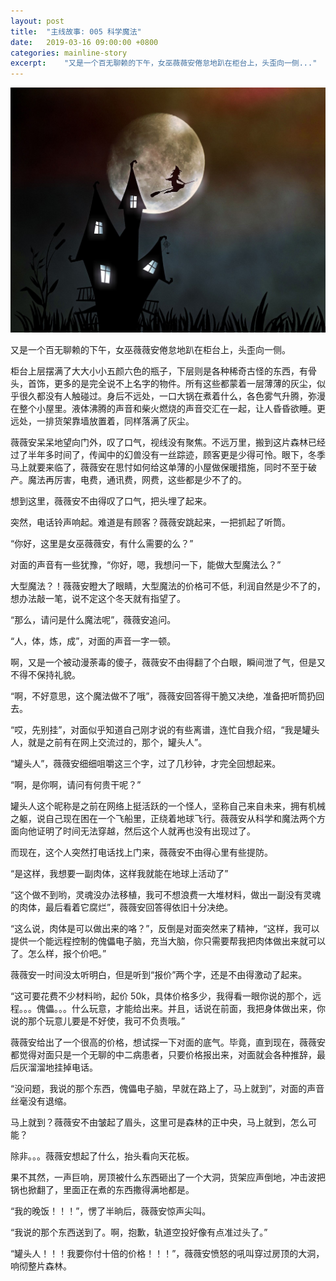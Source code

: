 ```yaml
---
layout: post
title:  "主线故事: 005 科学魔法"
date:   2019-03-16 09:00:00 +0800
categories: mainline-story
excerpt:    "又是一个百无聊赖的下午，女巫薇薇安倦怠地趴在柜台上，头歪向一侧..."
---
```


![title-image](/assets/witchs-house.jpg)

又是一个百无聊赖的下午，女巫薇薇安倦怠地趴在柜台上，头歪向一侧。

柜台上层摆满了大大小小五颜六色的瓶子，下层则是各种稀奇古怪的东西，有骨头，首饰，更多的是完全说不上名字的物件。所有这些都蒙着一层薄薄的灰尘，似乎很久都没有人触碰过。身后不远处，一口大锅在煮着什么，各色雾气升腾，弥漫在整个小屋里。液体沸腾的声音和柴火燃烧的声音交汇在一起，让人昏昏欲睡。更远处，一排货架靠墙放置着，同样落满了灰尘。

薇薇安呆呆地望向门外，叹了口气，视线没有聚焦。不远万里，搬到这片森林已经过了半年多时间了，传闻中的幻兽没有一丝踪迹，顾客更是少得可怜。眼下，冬季马上就要来临了，薇薇安在思忖如何给这单薄的小屋做保暖措施，同时不至于破产。魔法再厉害，电费，通讯费，网费，这些都是少不了的。

想到这里，薇薇安不由得叹了口气，把头埋了起来。

突然，电话铃声响起。难道是有顾客？薇薇安跳起来，一把抓起了听筒。

“你好，这里是女巫薇薇安，有什么需要的么？”

对面的声音有一些犹豫，“你好，嗯，我想问一下，能做大型魔法么？”

大型魔法？！薇薇安瞪大了眼睛，大型魔法的价格可不低，利润自然是少不了的，想办法敲一笔，说不定这个冬天就有指望了。

“那么，请问是什么魔法呢”，薇薇安追问。

“人，体，炼，成”，对面的声音一字一顿。

啊，又是一个被动漫荼毒的傻子，薇薇安不由得翻了个白眼，瞬间泄了气，但是又不得不保持礼貌。

“啊，不好意思，这个魔法做不了哦”，薇薇安回答得干脆又决绝，准备把听筒扔回去。

“哎，先别挂”，对面似乎知道自己刚才说的有些离谱，连忙自我介绍，“我是罐头人，就是之前有在网上交流过的，那个，罐头人”。

“罐头人”，薇薇安细细咀嚼这三个字，过了几秒钟，才完全回想起来。

“啊，是你啊，请问有何贵干呢？”

罐头人这个昵称是之前在网络上挺活跃的一个怪人，坚称自己来自未来，拥有机械之躯，说自己现在困在一个飞船里，正绕着地球飞行。薇薇安从科学和魔法两个方面向他证明了时间无法穿越，然后这个人就再也没有出现过了。

而现在，这个人突然打电话找上门来，薇薇安不由得心里有些提防。

“是这样，我想要一副肉体，这样我就能在地球上活动了”

“这个做不到哟，灵魂没办法移植，我可不想浪费一大堆材料，做出一副没有灵魂的肉体，最后看着它腐烂”，薇薇安回答得依旧十分决绝。

“这么说，肉体是可以做出来的咯？”，反倒是对面突然来了精神，“这样，我可以提供一个能远程控制的傀儡电子脑，充当大脑，你只需要帮我把肉体做出来就可以了。怎么样，报个价吧。”

薇薇安一时间没太听明白，但是听到“报价”两个字，还是不由得激动了起来。

“这可要花费不少材料哟，起价 50k，具体价格多少，我得看一眼你说的那个，远程。。。傀儡。。。什么玩意，才能给出来。并且，话说在前面，我把身体做出来，你说的那个玩意儿要是不好使，我可不负责哦。”

薇薇安给出了一个很高的价格，想试探一下对面的底气。毕竟，直到现在，薇薇安都觉得对面只是一个无聊的中二病患者，只要价格报出来，对面就会各种推辞，最后灰溜溜地挂掉电话。

“没问题，我说的那个东西，傀儡电子脑，早就在路上了，马上就到”，对面的声音丝毫没有退缩。

马上就到？薇薇安不由皱起了眉头，这里可是森林的正中央，马上就到，怎么可能？

除非。。。薇薇安想起了什么，抬头看向天花板。

果不其然，一声巨响，房顶被什么东西砸出了一个大洞，货架应声倒地，冲击波把锅也掀翻了，里面正在煮的东西撒得满地都是。

“我的晚饭！！！”，愣了半晌后，薇薇安惊声尖叫。

“我说的那个东西送到了。啊，抱歉，轨道空投好像有点准过头了。”

“罐头人！！！我要你付十倍的价格！！！”，薇薇安愤怒的吼叫穿过房顶的大洞，响彻整片森林。​
